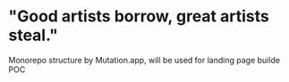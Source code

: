 # "Good artists borrow, great artists steal."

Monorepo structure by Mutation.app, will be used for landing page builde POC

